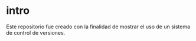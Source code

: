 # intro
Este repositorio fue creado con la finalidad de mostrar el uso de un sistema de control de versiones.
